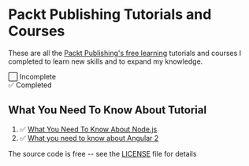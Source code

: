 # Packt Publishing Tutorials and Courses

These are all the [Packt Publishing's free learning](https://www.packtpub.com/free-learning) tutorials and courses I completed to learn new skills and to expand my knowledge.

⬜️ Incomplete  
✅ Completed

## What You Need To Know About Tutorial

1. ✅ [What You Need To Know About Node.js](what-you-need-to-know-about-nodejs/README.md)
2. ✅ [What you need to know about Angular 2](what-you-need-to-know-about-angular-2/README.md)

The source code is free -- see the [LICENSE](LICENSE) file for details
